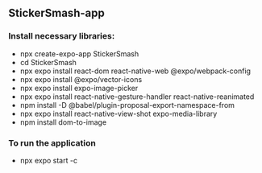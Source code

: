 ## StickerSmash-app

### Install necessary libraries:

   * npx create-expo-app StickerSmash
   * cd StickerSmash
   * npx expo install react-dom react-native-web @expo/webpack-config
   * npx expo install @expo/vector-icons
   * npx expo install expo-image-picker
   * npx expo install react-native-gesture-handler react-native-reanimated
   * npm install -D @babel/plugin-proposal-export-namespace-from
   * npx expo install react-native-view-shot expo-media-library
   * npm install dom-to-image

### To run the application 
   * npx expo start -c
